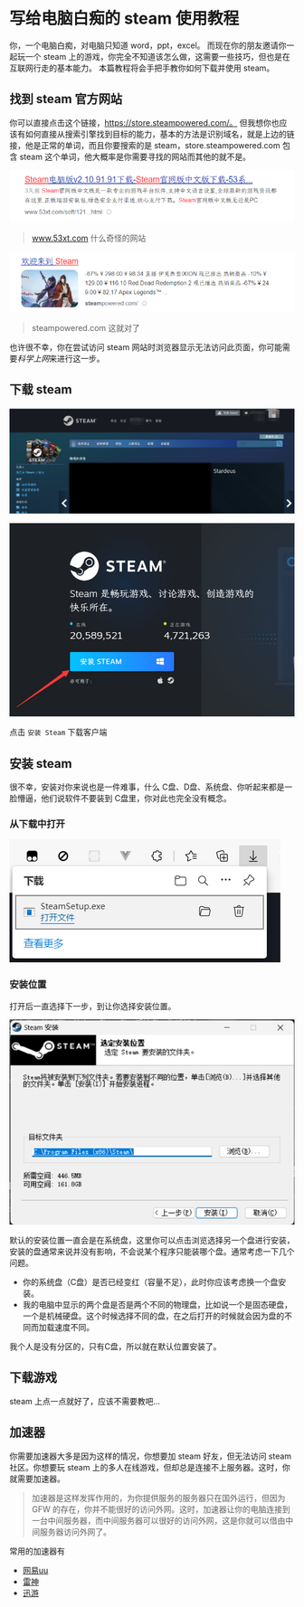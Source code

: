 # 写给电脑白痴的 steam 使用教程

你，一个电脑白痴，对电脑只知道 word，ppt，excel。
而现在你的朋友邀请你一起玩一个 steam 上的游戏，你完全不知道该怎么做，这需要一些技巧，但也是在互联网行走的基本能力。
本篇教程将会手把手教你如何下载并使用 steam。

## 找到 steam 官方网站

你可以直接点击这个链接，https://store.steampowered.com/。
但我想你也应该有如何直接从搜索引擎找到目标的能力，基本的方法是识别域名，就是上边的链接，他是正常的单词，而且你要搜索的是 steam，store.steampowered.com 包含 steam 这个单词，他大概率是你需要寻找的网站而其他的就不是。

![百度搜索结果](search_baidu.png)

> www.53xt.com 什么奇怪的网站

![百度搜索结果](search_baidu2.png)

> steampowered.com 这就对了

也许很不幸，你在尝试访问 steam 网站时浏览器显示无法访问此页面，你可能需要*科学上网*来进行这一步。

## 下载 steam

![steam 主页](steam_home.png)

![install steam](install_steam.png)

点击 `安装 Steam` 下载客户端

## 安装 steam

很不幸，安装对你来说也是一件难事，什么 C盘、D盘、系统盘、你听起来都是一脸懵逼，他们说软件不要装到 C盘里，你对此也完全没有概念。

### 从下载中打开

![下载结果](download.png)

### 安装位置

打开后一直选择下一步，到让你选择安装位置。

![安装位置](install.png)

默认的安装位置一直会是在系统盘，这里你可以点击浏览选择另一个盘进行安装，安装的盘通常来说并没有影响，不会说某个程序只能装哪个盘。通常考虑一下几个问题。

- 你的系统盘（C盘）是否已经变红（容量不足），此时你应该考虑换一个盘安装。
- 我的电脑中显示的两个盘是否是两个不同的物理盘，比如说一个是固态硬盘，一个是机械硬盘。这个时候选择不同的盘，在之后打开的时候就会因为盘的不同而加载速度不同。

我个人是没有分区的，只有C盘，所以就在默认位置安装了。

## 下载游戏

steam 上点一点就好了，应该不需要教吧...

## 加速器

你需要加速器大多是因为这样的情况，你想要加 steam 好友，但无法访问 steam 社区。你想要玩 steam 上的多人在线游戏，但却总是连接不上服务器。这时，你就需要加速器。

> 加速器是这样发挥作用的，为你提供服务的服务器只在国外运行，但因为 GFW 的存在，你并不能很好的访问外网。这时，加速器让你的电脑连接到一台中间服务器，而中间服务器可以很好的访问外网，这是你就可以借由中间服务器访问外网了。

常用的加速器有

- [网易uu](https://uu.163.com/)
- [雷神](https://www.leigod.com/)
- [迅游](https://www.xunyou.com/)
